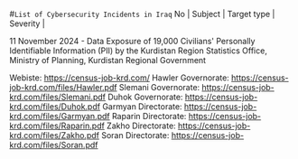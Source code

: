 #`List of Cybersecurity Incidents in Iraq`
No | Subject | Target type | Severity | 


11 November 2024 - Data Exposure of 19,000 Civilians' Personally Identifiable Information (PII) by the Kurdistan Region Statistics Office, Ministry of Planning, Kurdistan Regional Government

Webiste: https://census-job-krd.com/
Hawler Governorate: https://census-job-krd.com/files/Hawler.pdf
Slemani Governorate: https://census-job-krd.com/files/Slemani.pdf
Duhok Governorate: https://census-job-krd.com/files/Duhok.pdf
Garmyan Directorate: https://census-job-krd.com/files/Garmyan.pdf
Raparin Directorate: https://census-job-krd.com/files/Raparin.pdf
Zakho Directorate: https://census-job-krd.com/files/Zakho.pdf
Soran Directorate: https://census-job-krd.com/files/Soran.pdf
